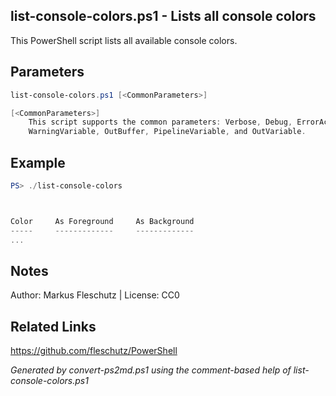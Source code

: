 ## list-console-colors.ps1 - Lists all console colors

This PowerShell script lists all available console colors.

## Parameters
```powershell
list-console-colors.ps1 [<CommonParameters>]

[<CommonParameters>]
    This script supports the common parameters: Verbose, Debug, ErrorAction, ErrorVariable, WarningAction, 
    WarningVariable, OutBuffer, PipelineVariable, and OutVariable.
```

## Example
```powershell
PS> ./list-console-colors



Color     As Foreground     As Background
-----     -------------     -------------
...

```

## Notes
Author: Markus Fleschutz | License: CC0

## Related Links
https://github.com/fleschutz/PowerShell

*Generated by convert-ps2md.ps1 using the comment-based help of list-console-colors.ps1*
